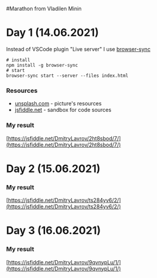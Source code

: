#Marathon from Vladilen Minin

# Day 1 (14.06.2021)
Instead of VSCode plugin "Live server" I use [browser-sync](https://browsersync.io/)
```shell
# install
npm install -g browser-sync
# start
browser-sync start --server --files index.html
```
### Resources
- [unsplash.com](https://images.unsplash.com) - picture's resources
- [jsfiddle.net](https://jsfiddle.net/DmitryLavrov/2ht8sbod/6/) - sandbox for code sources

### My result
[https://jsfiddle.net/DmitryLavrov/2ht8sbod/7/](https://jsfiddle.net/DmitryLavrov/2ht8sbod/7/)

# Day 2 (15.06.2021)

### My result
[https://jsfiddle.net/DmitryLavrov/ts284yv6/2/](https://jsfiddle.net/DmitryLavrov/ts284yv6/2/)

# Day 3 (16.06.2021)

### My result
[https://jsfiddle.net/DmitryLavrov/9qvnypLu/1/](https://jsfiddle.net/DmitryLavrov/9qvnypLu/1/)
